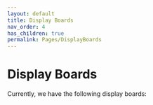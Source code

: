 ```yaml
---
layout: default
title: Display Boards
nav_order: 4
has_children: true
permalink: Pages/DisplayBoards
---
```


# Display Boards

Currently, we have the following display boards:
